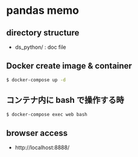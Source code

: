 # pandas memo
## directory structure
-  ds_python/ : doc file

## Docker create image & container 

```bash
$ docker-compose up -d
```

## コンテナ内に bash で操作する時

```bash
$ docker-compose exec web bash
```

## browser access

- http://localhost:8888/

